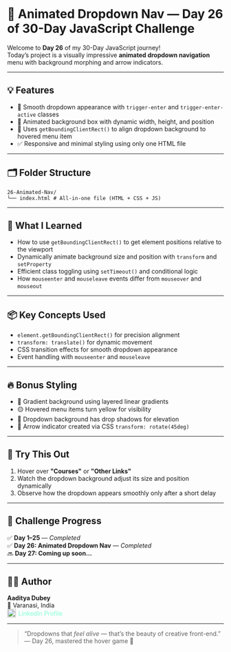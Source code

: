 
# 🎯 Animated Dropdown Nav — Day 26 of 30-Day JavaScript Challenge

Welcome to **Day 26** of my 30-Day JavaScript journey!  
Today’s project is a visually impressive **animated dropdown navigation** menu with background morphing and arrow indicators.

---

## 💡 Features

- 📌 Smooth dropdown appearance with `trigger-enter` and `trigger-enter-active` classes
- 🎯 Animated background box with dynamic width, height, and position
- 🧠 Uses `getBoundingClientRect()` to align dropdown background to hovered menu item
- ✅ Responsive and minimal styling using only one HTML file

---

## 🗂️ Folder Structure   
```
26-Animated-Nav/
└── index.html # All-in-one file (HTML + CSS + JS)
```

---

## 🚀 What I Learned

- How to use `getBoundingClientRect()` to get element positions relative to the viewport
- Dynamically animate background size and position with `transform` and `setProperty`
- Efficient class toggling using `setTimeout()` and conditional logic
- How `mouseenter` and `mouseleave` events differ from `mouseover` and `mouseout`

---

## 📦 Key Concepts Used

- `element.getBoundingClientRect()` for precision alignment
- `transform: translate()` for dynamic movement
- CSS transition effects for smooth dropdown appearance
- Event handling with `mouseenter` and `mouseleave`

---

## 🔥 Bonus Styling

- 🎨 Gradient background using layered linear gradients
- 🟡 Hovered menu items turn yellow for visibility
- 🧭 Dropdown background has drop shadows for elevation
- 🔽 Arrow indicator created via CSS `transform: rotate(45deg)`

---

## 🧪 Try This Out

1. Hover over **"Courses"** or **"Other Links"**
2. Watch the dropdown background adjust its size and position dynamically
3. Observe how the dropdown appears smoothly only after a short delay

---

## 📅 Challenge Progress

✅ **Day 1–25** — _Completed_  
✅ **Day 26: Animated Dropdown Nav** — _Completed_  
🔜 **Day 27: Coming up soon...**

---


## 🧑‍💻 Author

**Aaditya Dubey**  
📍 Varanasi, India  
<a href="https://linkedin.com/in/aadityadubey" target="_blank" style="display: inline-flex; align-items: center; gap: 6px; text-decoration: none; color: inherit; color: aquamarine;">
  <img src="https://img.icons8.com/?size=100&id=13930&format=png&color=000000" alt="LinkedIn Icon" style="width: 20px; height: 20px;" />
  LinkedIn Profile
</a>

---

> “Dropdowns that *feel alive* — that’s the beauty of creative front-end.”  
> — Day 26, mastered the hover game 🎨
